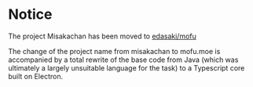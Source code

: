 # Notice
The project Misakachan has been moved to [edasaki/mofu](https://github.com/edasaki/mofu)

The change of the project name from misakachan to mofu.moe is accompanied by a total rewrite of the base code from Java (which was ultimately a largely unsuitable language for the task) to a Typescript core built on Electron.
